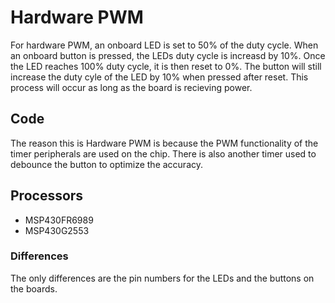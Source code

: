 # Hardware PWM
For hardware PWM, an onboard LED is set to 50% of the duty cycle. When an onboard button is pressed, the LEDs duty cycle is 
increasd by 10%. Once the LED reaches 100% duty cycle, it is then reset to 0%. The button will still increase the 
duty cyle of the LED by 10% when pressed after reset. This process will occur as long as the board is recieving 
power. 

## Code
The reason this is Hardware PWM is because the PWM functionality of the timer peripherals are used on the chip. 
There is also another timer used to debounce the button to optimize the accuracy.

## Processors 
- MSP430FR6989
- MSP430G2553

### Differences
The only differences are the pin numbers for the LEDs and the buttons on the boards.